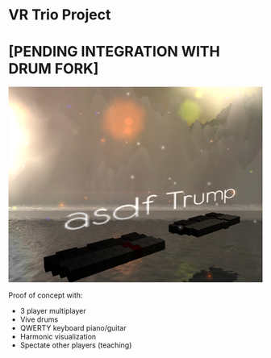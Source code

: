 # VR Trio Project 
# [PENDING INTEGRATION WITH DRUM FORK]
[sample]: sample.png
![Sample][sample]

Proof of concept with:
- 3 player multiplayer
- Vive drums
- QWERTY keyboard piano/guitar
- Harmonic visualization
- Spectate other players (teaching)
